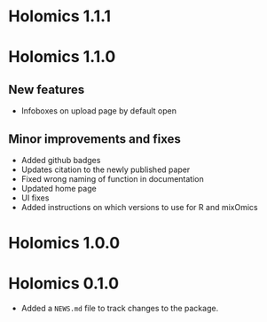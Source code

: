 # Holomics 1.1.1

# Holomics 1.1.0
## New features
* Infoboxes on upload page by default open

## Minor improvements and fixes
* Added github badges
* Updates citation to the newly published paper
* Fixed wrong naming of function in documentation
* Updated home page
* UI fixes
* Added instructions on which versions to use for R and mixOmics

# Holomics 1.0.0

# Holomics 0.1.0

* Added a `NEWS.md` file to track changes to the package.
